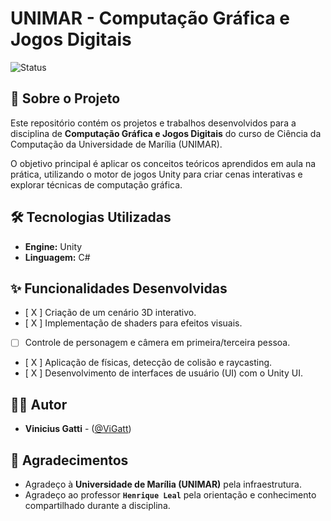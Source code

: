 # UNIMAR - Computação Gráfica e Jogos Digitais

![Status](https://img.shields.io/badge/status-em_desenvolvimento-green)

## 📖 Sobre o Projeto

Este repositório contém os projetos e trabalhos desenvolvidos para a disciplina de **Computação Gráfica e Jogos Digitais** do curso de Ciência da Computação da Universidade de Marília (UNIMAR).

O objetivo principal é aplicar os conceitos teóricos aprendidos em aula na prática, utilizando o motor de jogos Unity para criar cenas interativas e explorar técnicas de computação gráfica.

## 🛠️ Tecnologias Utilizadas

* **Engine:** Unity 
* **Linguagem:** C#

## ✨ Funcionalidades Desenvolvidas

* [ X ] Criação de um cenário 3D interativo.
* [ X ] Implementação de shaders para efeitos visuais.
* [ ] Controle de personagem e câmera em primeira/terceira pessoa.
* [ X ] Aplicação de físicas, detecção de colisão e raycasting.
* [ X ] Desenvolvimento de interfaces de usuário (UI) com o Unity UI.


## 👨‍💻 Autor

* **Vinicius Gatti** - ([@ViGatt](https://github.com/ViGatt))

## 🙏 Agradecimentos

* Agradeço à **Universidade de Marília (UNIMAR)** pela infraestrutura.
* Agradeço ao professor **`Henrique Leal`** pela orientação e conhecimento compartilhado durante a disciplina.
